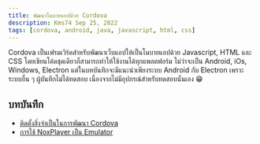```yaml
---
title: พัฒนาโมบายแอปด้วย Cordova
description: Kms74 Sep 25, 2022
tags: [cordova, android, java, javascript, html, css]
---
```


Cordova เป็นเฟรมเวิร์คสำหรับพัฒนาเว็บแอปให้เป็นโมบายแอปด้วย Javascript, HTML และ CSS โดยเขียนโค้ดชุดเดียวก็สามารถทำให้ใช้งานได้ทุกแพลตฟอร์ม ไม่ว่าจะเป็น Android, iOs, Windows, Electron แต่ในบทบันทึกจะมีแนะนำเพียงระบบ Android กับ Electron เพราะระบบอื่น ๆ ผู้บันทึกไม่ได้ทดสอบ เนื่องจากไม่มีอุปกรณ์สำหรับทดสอบนั่นเอง :grin:

## บทบันทึก

* [ติดตั้งสิ่งจำเป็นในการพัฒนา Cordova](cordova-installation.md)
* [การใช้ NoxPlayer เป็น Emulator](cordova-use-nox-player.md)